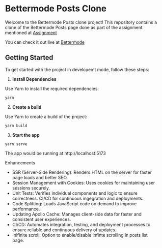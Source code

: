# Bettermode Posts Clone

Welcome to the Bettermode Posts clone project! This repository contains a clone of the Bettermode Posts page done as part of the assignment mentioned at 
[Assignment](https://bettermode.notion.site/Senior-Front-End-Engineer-485a0725e4d940c3a01fafe2b5154598)

You can check it out live at [Bettermode](https://bettermode-posts-demo.onrender.com)

## Getting Started

To get started with the project in developemt mode, follow these steps:

1. **Install Dependencies**

Use Yarn to install the required dependencies:

```bash
yarn
```

2. **Create a build**  

Use Yarn to create a build of the project:

```bash
yarn build
```

3. **Start the app**

```bash
yarn serve
```

The app would be running at http://localhost:5173

Enhancements

- SSR (Server-Side Rendering): Renders HTML on the server for faster page loads and better SEO.
- Session Management with Cookies: Uses cookies for maintaining user sessions securely.
- Unit Tests: Verifies individual components and logic to ensure correctness. CI/CD for continuous ingegration and deployments.
- Code Splitting: Loads JavaScript code on demand to improve performance.
- Updating Apollo Cache: Manages client-side data for faster and consistent user experiences.
- CI/CD: Automates integration, testing, and deployment processes to ensure reliable and continuous delivery of updates.
- Inifinite scroll: Option to enable/disable infinte scrolling in posts list page.